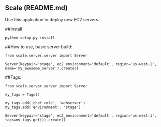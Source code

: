 ## Scale (README.md)
Use this applcation to deploy new EC2 servers

##Install

```
python setup.py install
```

##How to use, basic server build:

```
from scale.server.server import Server

Server(keypair='stage', ec2_environment='default', region='us-west-1', name='my_awesome_server').create()
```


##Tags:
```
from scale.server.server import Server

my_tags = Tags()

my_tags.add('chef_role', 'webserver')
my_tags.add('environment', 'stage')

Server(keypair='stage', ec2_environment='default', region='us-west-1', tags=my_tags.get()).create()
```

